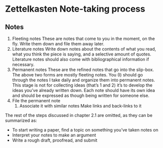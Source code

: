 # Zettelkasten Note-taking process



## Notes

1.  Fleeting notes These are notes that come to you in the moment, on the fly. Write them down and file them away later.
2.  Literature notes Write down notes about the contents of what you read, what you think the piece is saying, and a selective amount of quotes. Literature notes should also come with bibliographical information if necessary.
3.  Permanent notes These are the refined notes that go into the slip-box. The above two forms are mostly fleeting notes. You (I) should go through the notes I take daily and organize them into permanent notes. This stage is not for collecting ideas (that&rsquo;s 1 and 2) it&rsquo;s to develop the ideas you&rsquo;ve already written down. Each note should have its own idea and should be expressed as though being written for someone else.
4.  File the permanent note
    1.  Associate it with similar notes Make links and back-links to it

The rest of the steps discussed in chapter 2.1 are omitted, as they can be summarized as:

-   To start writing a paper, find a topic on something you&rsquo;ve taken notes on
-   Interpret your notes to make an argument
-   Write a rough draft, proofread, and submit
